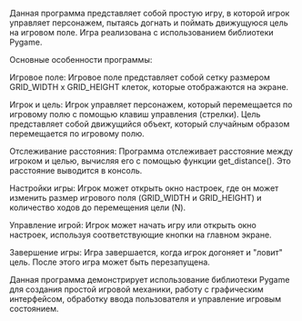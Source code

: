 Данная программа представляет собой простую игру, в которой игрок управляет персонажем, пытаясь догнать и поймать движущуюся цель на игровом поле. Игра реализована с использованием библиотеки Pygame.

Основные особенности программы:

Игровое поле: Игровое поле представляет собой сетку размером GRID_WIDTH x GRID_HEIGHT клеток, которые отображаются на экране.

Игрок и цель: Игрок управляет персонажем, который перемещается по игровому полю с помощью клавиш управления (стрелки). Цель представляет собой движущийся объект, который случайным образом перемещается по игровому полю.

Отслеживание расстояния: Программа отслеживает расстояние между игроком и целью, вычисляя его с помощью функции get_distance(). Это расстояние выводится в консоль.

Настройки игры: Игрок может открыть окно настроек, где он может изменить размер игрового поля (GRID_WIDTH и GRID_HEIGHT) и количество ходов до перемещения цели (N).

Управление игрой: Игрок может начать игру или открыть окно настроек, используя соответствующие кнопки на главном экране.

Завершение игры: Игра завершается, когда игрок догоняет и "ловит" цель. После этого игра может быть перезапущена.

Данная программа демонстрирует использование библиотеки Pygame для создания простой игровой механики, работу с графическим интерфейсом, обработку ввода пользователя и управление игровым состоянием.

